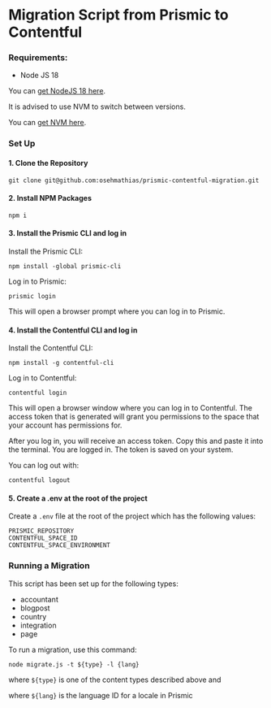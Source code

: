 # Migration Script from Prismic to Contentful

### Requirements:

- Node JS 18

You can [get NodeJS 18 here](https://nodejs.org/en/download/current/).

It is advised to use NVM to switch between versions.

You can [get NVM here](https://github.com/nvm-sh/nvm).

### Set Up

#### 1. Clone the Repository

```
git clone git@github.com:osehmathias/prismic-contentful-migration.git
```

#### 2. Install NPM Packages

```
npm i
```

#### 3. Install the Prismic CLI and log in

Install the Prismic CLI:

```
npm install -global prismic-cli
```

Log in to Prismic:

```
prismic login
```

This will open a browser prompt where you can log in to Prismic.

#### 4. Install the Contentful CLI and log in

Install the Contentful CLI:

```
npm install -g contentful-cli
```

Log in to Contentful:

```
contentful login
```

This will open a browser window where you can log in to Contentful. The access token that is generated will grant you permissions to the space that your account has permissions for.

After you log in, you will receive an access token. Copy this and paste it into the terminal. You are logged in. The token is saved on your system.

You can log out with:

```
contentful logout
```

#### 5. Create a .env at the root of the project

Create a `.env` file at the root of the project which has the following values:

```
PRISMIC_REPOSITORY
CONTENTFUL_SPACE_ID
CONTENTFUL_SPACE_ENVIRONMENT
```

### Running a Migration

This script has been set up for the following types:

- accountant
- blogpost
- country
- integration
- page

To run a migration, use this command:

```
node migrate.js -t ${type} -l {lang}
```

where `${type}` is one of the content types described above and

where `${lang}` is the language ID for a locale in Prismic
